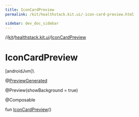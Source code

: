 ```yaml
---
title: IconCardPreview
permalink: /kit/healthstack.kit.ui/-icon-card-preview.html

sidebar: dev_doc_sidebar
---
```

//[kit](../../index.html)/[healthstack.kit.ui](index.html)/[IconCardPreview](-icon-card-preview.html)



# IconCardPreview



[androidJvm]\




@[PreviewGenerated](../healthstack.kit.annotation/-preview-generated/index.html)



@Preview(showBackground = true)



@Composable



fun [IconCardPreview](-icon-card-preview.html)()




